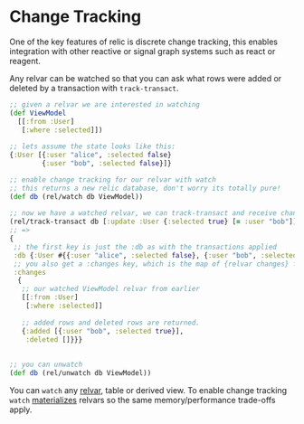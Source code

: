 # Change Tracking

One of the key features of relic is discrete change tracking, this enables integration with other reactive or signal graph
systems such as react or reagent.

Any relvar can be watched so that you can ask what rows were added or deleted by a transaction with `track-transact`.

```clojure 
;; given a relvar we are interested in watching
(def ViewModel 
  [[:from :User]
   [:where :selected]])
   
;; lets assume the state looks like this:
{:User [{:user "alice", :selected false}
        {:user "bob", :selected false}]}

;; enable change tracking for our relvar with watch
;; this returns a new relic database, don't worry its totally pure!
(def db (rel/watch db ViewModel))   
  
;; now we have a watched relvar, we can track-transact and receive changes to it.
(rel/track-transact db [:update :User {:selected true} [= :user "bob"]])
;; =>
{
 ;; the first key is just the :db as with the transactions applied
 :db {:User #{{:user "alice", :selected false}, {:user "bob", :selected true}}},
 ;; you also get a :changes key, which is the map of {relvar changes} for all watched relvars
 :changes
  {
   ;; our watched ViewModel relvar from earlier
   [[:from :User]
    [:where :selected]] 
    
   ;; added rows and deleted rows are returned.
   {:added [{:user "bob", :selected true}],
    :deleted []}}}
    
    
;; you can unwatch
(def db (rel/unwatch db ViewModel))
```

You can `watch` any [relvar](relvar.md), table or derived view. 
To enable change tracking `watch` [materializes](materialization.md) relvars so the same memory/performance trade-offs apply.